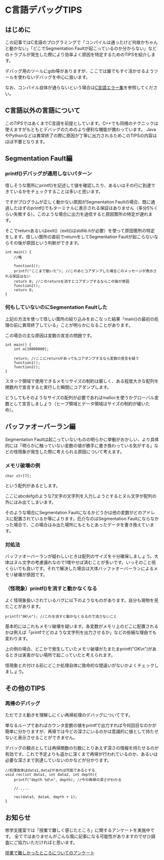 # C言語デバッグTIPS

## はじめに
この記事ではC言語のプログラミングで「コンパイルは通ったけど何故かちゃんと動かない」「どこでSegmentation Faultが起こっているのか分からない」などのトラブルが発生した際により効率よく原因を特定するためのTIPSを紹介します。

デバッグ用のツールにgdb等がありますが、ここでは誰でもすぐ活かせるようツールを使わないデバッグを中心に扱います。

なお、コンパイル自体が通らないという場合は[C言語エラー集](https://ofls.github.io/PublicMaterial/ProgC/CErrorTIPS.html)を参照してください。

## C言語以外の言語について
このTIPSではあくまでC言語を前提としています。C++でも同様のテクニックは使えますがもともとデバッグのためのより便利な機能が備わっています。
JavaやPythonなどは異常終了の際に原因が丁寧に出力されるためこのTIPSの内容はほぼ不要となります。

## Segmentation Fault編

###  printf()デバッグが通用しないパターン

怪しそうな箇所にprintf()を記述して値を確認したり、あるいはその行に到達できているかをチェックすることは多いと思います。

ですがプログラムが正しく動かない原因がSegmentation Faultの場合、既に通過したはずのprintf()でもターミナルに表示される保証はありません（多分5%くらい失敗する）。このような場合に出力を過信すると原因箇所の特定が遅れます。

そこでreturnあるいはexit()（exit()はstdlib.hが必要）を使って原因箇所の特定をします。怪しい箇所の直前でreturnをしてSegmentation Faultが起こらないならその後が原因という判断ができます。
```
int main() {
    //略

    function1();
    printf("ここまで動いた"); //このあとコアダンプした場合このメッセージが表示される保証はない
    return 0; //このreturnを消すとコアダンプするならこの後が原因
    function2();
    return 0;
}

```

### 何もしていないのにSegmentation Faultした

上記の方法を使って怪しい箇所の絞り込みをおこなった結果「main()の最初の処理の前に異常終了している」ことが明らかになることがあります。

この場合の主な原因は変数の宣言の問題です。

```
int main() {
    int a[10000000];

    return; //ここにreturnがあってもコアダンプするなら変数の宣言を疑う
    function1();
    function2();
}
```

スタック領域で使用できるメモリサイズの制約は厳しく、ある程度大きな配列を関数内で宣言すると実行した瞬間にコアダンプします。

どうしてもそのようなサイズの配列が必要であればmallocを使うかグローバル変数として宣言しましょう（ヒープ領域とデータ領域はサイズの制約が緩いため）。

## バッファオーバーラン編
Segmentation Faultは起こっていないものの明らかに挙動がおかしい、より具体的には「明らかに触っていない変数の値が勝手に書き換わっている気がする」などの怪現象が発生した際に考えられる原因について考えます。

### メモリ破壊の例
```
char str[7];
```
という配列があるとします。

ここにabcdefgのような7文字の文字列を入力しようとするとヌル文字が配列の外にはみ出てしまいます。

そのような場合にSegmentation Faultになるかどうかは他の変数がどのアドレスに配置されているか等によります。厄介なのはSegmentation Faultにならなかった場合で、この場合はみ出た場所にもともとあったデータを書き換えています。

### 対処法
バッファオーバーランが疑わしいときは配列のサイズを十分確保しましょう。大体はヌル文字の考慮漏れなので1増やせば済むことが多いです。いっそのこと倍くらいでも良いです。それで解決した場合は大体バッファオーバーランによるメモリ破壊が原因です。

### （怪現象）printf()を消すと動かなくなる
よく怪現象扱いされているバグに以下のようなものがあります。自分も現物を見たことがあります。
```
printf("OK\n"); //これを消すと動かなくなるので消さないこと
```

基本的にはこれもメモリ破壊を疑います。各変数がメモリ上のどこに配置されるかは例えば「printfでどのような文字列を出力させるか」などの些細な理由でも変わります。

上の例の場合、どこかで発生していたメモリ破壊がたまたまprintf("OK\n")があるときは実害がない場所で起こっていたと考えられます。

怪現象と片付ける前にどこか処理自体に致命的な間違いがないかよくチェックしましょう。

## その他のTIPS
### 再帰のデバッグ
ただでさえ動きを理解しにくい再帰処理のデバッグについてです。

単なるループであればカウンタ変数の値をprintfで出力すれば今何回目なのかが簡単に分かりますが、再帰では今どの深さにいるのかは意識的に値として持たせないと表示させることができません。

デバッグの観点としては再帰関数の引数にとりあえず深さの情報を持たせるのが有効です。これで予定よりも遥かに深くまで再帰が行われているのか、あるいは必要な深さまで到達していないのかなどが分かります。

```
//処理自体はdata1,data2があれば可能であるとする
void rec(int data1, int data2, int depth){
    printf("depth %d\n", depth); //今の再帰の深さがわかる

    //.....

    rec(data3, data4, depth + 1);
}
```

## お知らせ

修学支援室では「授業で難しく感じたところ」に関するアンケートを実施中です。
全てではありませんがこんな風に記事になる可能性がありますのでぜひ調査にご協力いただければと思います。

[授業で難しかったところについてのアンケート](https://docs.google.com/forms/d/e/1FAIpQLScWKlr5Q9ctfumYM_BZsII-UX1ToD6e8-OLpqSH8biI9AJ7Gg/viewform?usp=sf_link)
